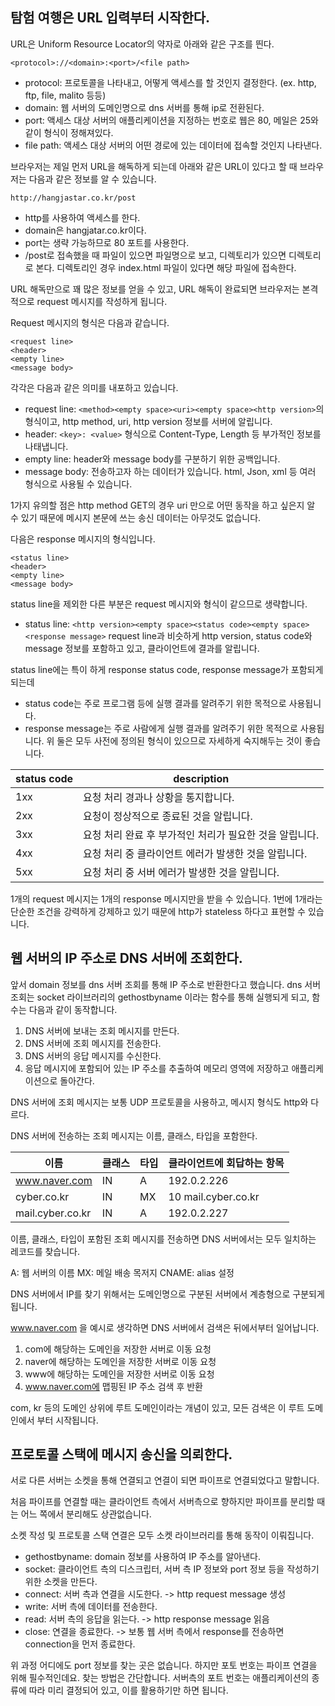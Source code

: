 ## 탐험 여행은 URL 입력부터 시작한다.

URL은  Uniform Resource Locator의 약자로 아래와 같은 구조를 띈다.
```
<protocol>://<domain>:<port>/<file path>
```
- protocol: 프로토콜을 나타내고, 어떻게 액세스를 할 것인지 결정한다. (ex. http, ftp, file, malito 등등)
- domain: 웹 서버의 도메인명으로 dns 서버를 통해 ip로 전환된다.
- port: 액세스 대상 서버의 애플리케이션을 지정하는 번호로 웹은 80, 메일은 25와 같이 형식이 정해져있다.
- file path: 액세스 대상 서버의 어떤 경로에 있는 데이터에 접속할 것인지 나타낸다.

브라우저는 제일 먼저 URL을 해독하게 되는데 아래와 같은 URL이 있다고 할 때 브라우저는 다음과 같은 정보를 알 수 있습니다.
```
http://hangjastar.co.kr/post
```
- http를 사용하여 액세스를 한다.
- domain은 hangjatar.co.kr이다.
- port는 생략 가능하므로 80 포트를 사용한다.
- /post로 접속했을 때 파일이 있으면 파일명으로 보고, 디렉토리가 있으면 디렉토리로 본다. 디렉토리인 경우 index.html 파일이 있다면 해당 파일에 접속한다.

URL 해독만으로 꽤 많은 정보를 얻을 수 있고, URL 해독이 완료되면 브라우저는 본격적으로 request 메시지를 작성하게 됩니다.

Request 메시지의 형식은 다음과 같습니다.
```
<request line>
<header>
<empty line>
<message body>
```

각각은 다음과 같은 의미를 내포하고 있습니다.
- request line: `<method><empty space><uri><empty space><http version>`의 형식이고, http method, uri, http version 정보를 서버에 알립니다.
- header: `<key>: <value>` 형식으로 Content-Type, Length 등 부가적인 정보를 나태냅니다.
- empty line: header와 message body를 구분하기 위한 공백입니다.
- message body: 전송하고자 하는 데이터가 있습니다. html, Json, xml 등 여러 형식으로 사용될 수 있습니다.

1가지 유의할 점은 http method GET의 경우 uri 만으로 어떤 동작을 하고 싶은지 알 수 있기 때문에 메시지 본문에 쓰는 송신 데이터는 아무것도 없습니다.

다음은 response 메시지의 형식입니다.
```
<status line>
<header>
<empty line>
<message body>
```

status line을 제외한 다른 부분은 request 메시지와 형식이 같으므로 생략합니다.
- status line: `<http version><empty space><status code><empty space><response message>` request line과 비슷하게 http version, status code와 message 정보를 포함하고 있고, 클라이언트에 결과를 알립니다.

status line에는 특이 하게 response status code, response message가 포함되게 되는데
- status code는 주로 프로그램 등에 실행 결과를 알려주기 위한 목적으로 사용됩니다.
- response message는 주로 사람에게 실행 결과를 알려주기 위한 목적으로 사용됩니다.
위 둘은 모두 사전에 정의된 형식이 있으므로 자세하게 숙지해두는 것이 좋습니다.

| status code | description                      |
| ----------- | -------------------------------- |
| 1xx         | 요청 처리 경과나 상황을 통지합니다.             |
| 2xx         | 요청이 정상적으로 종료된 것을 알립니다.           |
| 3xx         | 요청 처리 완료 후 부가적인 처리가 필요한 것을 알립니다. |
| 4xx         | 요청 처리 중 클라이언트 에러가 발생한 것을 알립니다.   |
| 5xx         | 요청 처리 중 서버 에러가 발생한 것을 알립니다.      |
1개의 request 메시지는 1개의 response 메시지만을 받을 수 있습니다. 1번에 1개라는 단순한 조건을 강력하게 강제하고 있기 때문에 http가 stateless 하다고 표현할 수 있습니다.

## 웹 서버의 IP 주소로 DNS 서버에 조회한다.

앞서 domain 정보를 dns 서버 조회를 통해 IP 주소로 반환한다고 했습니다.
dns 서버 조회는 socket 라이브러리의 gethostbyname 이라는 함수를 통해 실행되게 되고, 함수는 다음과 같이 동작합니다.

1. DNS 서버에 보내는 조회 메시지를 만든다.
2. DNS 서버에 조회 메시지를 전송한다.
3. DNS 서버의 응답 메시지를 수신한다.
4. 응답 메시지에 포함되어 있는 IP 주소를 추출하여 메모리 영역에 저장하고 애플리케이션으로 돌아간다.

DNS 서버에 조회 메시지는 보통 UDP 프로토콜을 사용하고, 메시지 형식도 http와 다르다.

DNS 서버에 전송하는 조회 메시지는 이름, 클래스, 타입을 포함한다.

| 이름               | 클래스 | 타입  | 클라이언트에 회답하는 항목      |
| ---------------- | --- | --- | ------------------- |
| www.naver.com    | IN  | A   | 192.0.2.226         |
| cyber.co.kr      | IN  | MX  | 10 mail.cyber.co.kr |
| mail.cyber.co.kr | IN  | A   | 192.0.2.227         |
이름, 클래스, 타입이 포함된 조회 메시지를 전송하면 DNS 서버에서는 모두 일치하는 레코드를 찾습니다.

A: 웹 서버의 이름
MX: 메일 배송 목저지
CNAME: alias 설정

DNS 서버에서 IP를 찾기 위해서는 도메인명으로 구분된 서버에서 계층형으로 구분되게 됩니다.

www.naver.com 을 예시로 생각하면 DNS 서버에서 검색은 뒤에서부터 일어납니다.
1. com에 해당하는 도메인을 저장한 서버로 이동 요청
2. naver에 해당하는 도메인을 저장한 서버로 이동 요청
3. www에 해당하는 도메인을 저장한 서버로 이동 요청
4. www.naver.com에 맵핑된 IP 주소 검색 후 반환

com, kr 등의 도메인 상위에 루트 도메인이라는 개념이 있고, 모든 검색은 이 루트 도메인에서 부터 시작됩니다.

## 프로토콜 스택에 메시지 송신을 의뢰한다.
서로 다른 서버는 소켓을 통해 연결되고 연결이 되면 파이프로 연결되었다고 말합니다.

처음 파이프를 연결할 때는 클라이언트 측에서 서버측으로 향하지만 파이프를 분리할 때는 어느 쪽에서 분리해도 상관없습니다.

소켓 작성 및 프로토콜 스택 연결은 모두 소켓 라이브러리를 통해 동작이 이뤄집니다.
- gethostbyname: domain 정보를 사용하여 IP 주소를 알아낸다.
- socket: 클라이언트 측의 디스크립터, 서버 측 IP 정보와 port 정보 등을 작성하기 위한 소켓을 만든다.
- connect: 서버 측과 연결을 시도한다. -> http request message 생성
- write: 서버 측에 데이터를 전송한다.
- read: 서버 측의 응답을 읽는다. -> http response message 읽음
- close: 연결을 종료한다. -> 보통 웹 서버 측에서 response를 전송하면 connection을 먼저 종료한다.  

위 과정 어디에도 port 정보를 찾는 곳은 없습니다. 하지만 포토 번호는 파이프 연결을 위해 필수적인데요. 찾는 방법은 간단합니다. 서버측의 포트 번호는 애플리케이션의 종류에 따라 미리 결정되어 있고, 이를 활용하기만 하면 됩니다.
